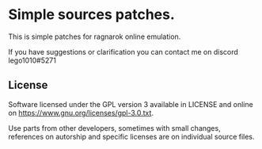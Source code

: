 Simple sources patches.
==========

This is simple patches for ragnarok online emulation.

If you have suggestions or clarification you can contact me on discord lego1010#5271

License
-------

Software licensed under the GPL version 3 available in LICENSE and
online on https://www.gnu.org/licenses/gpl-3.0.txt.

Use parts from other developers, sometimes with small changes,
references on autorship and specific licenses are on individual
source files.
